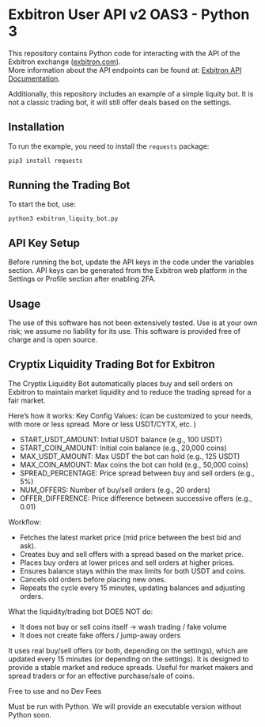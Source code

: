 # Exbitron User API v2 OAS3 - Python 3

This repository contains Python code for interacting with the API of the Exbitron exchange ([exbitron.com](https://exbitron.com)).  
More information about the API endpoints can be found at: [Exbitron API Documentation](https://app.exbitron.com/api-documentation/).  

Additionally, this repository includes an example of a simple liquity bot. It is not a classic trading bot, it will still offer deals based on the settings. 

## Installation

To run the example, you need to install the `requests` package:  

```sh
pip3 install requests
```

## Running the Trading Bot

To start the bot, use:

```
python3 exbitron_liquity_bot.py
```

## API Key Setup

Before running the bot, update the API keys in the code under the variables section.
API keys can be generated from the Exbitron web platform in the Settings or Profile section after enabling 2FA.

## Usage
The use of this software has not been extensively tested. Use is at your own risk; we assume no liability for its use. This software is provided free of charge and is open source.


## Cryptix Liquidity Trading Bot for Exbitron

The Cryptix Liquidity Bot automatically places buy and sell orders on Exbitron to maintain market liquidity and to reduce the trading spread for a fair market. 

Here’s how it works:
Key Config Values:  (can be customized to your needs, with more or less spread. More or less USDT/CYTX, etc. )

- START_USDT_AMOUNT: Initial USDT balance (e.g., 100 USDT)
- START_COIN_AMOUNT: Initial coin balance (e.g., 20,000 coins)
- MAX_USDT_AMOUNT: Max USDT the bot can hold (e.g., 125 USDT)
- MAX_COIN_AMOUNT: Max coins the bot can hold (e.g., 50,000 coins)
- SPREAD_PERCENTAGE: Price spread between buy and sell orders (e.g., 5%)
- NUM_OFFERS: Number of buy/sell orders (e.g., 20 orders)
- OFFER_DIFFERENCE: Price difference between successive offers (e.g., 0.01)

Workflow:
- Fetches the latest market price (mid price between the best bid and ask).
- Creates buy and sell offers with a spread based on the market price.
- Places buy orders at lower prices and sell orders at higher prices.
- Ensures balance stays within the max limits for both USDT and coins.
-  Cancels old orders before placing new ones.
-  Repeats the cycle every 15 minutes, updating balances and adjusting orders.

What the liquidity/trading bot DOES NOT do:
- It does not buy or sell coins itself -> wash trading / fake volume
- It does not create fake offers / jump-away orders

It uses real buy/sell offers (or both, depending on the settings), which are updated every 15 minutes (or depending on the settings). It is designed to provide a stable market and reduce spreads. Useful for market makers and spread traders or for an effective purchase/sale of coins.

Free to use and no Dev Fees

Must be run with Python. We will provide an executable version without Python soon.

